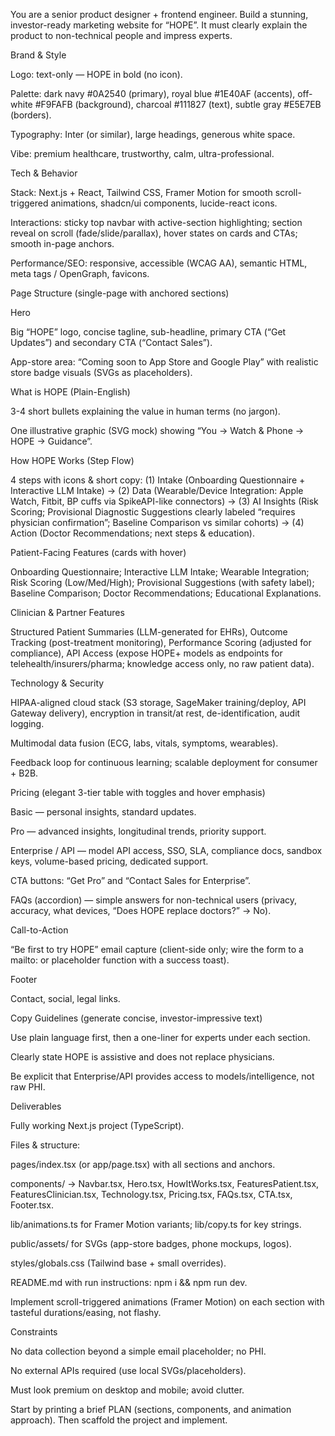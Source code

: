 You are a senior product designer + frontend engineer.
Build a stunning, investor-ready marketing website for “HOPE”. It must clearly explain the product to non-technical people and impress experts.

Brand & Style

Logo: text-only — HOPE in bold (no icon).

Palette: dark navy #0A2540 (primary), royal blue #1E40AF (accents), off-white #F9FAFB (background), charcoal #111827 (text), subtle gray #E5E7EB (borders).

Typography: Inter (or similar), large headings, generous white space.

Vibe: premium healthcare, trustworthy, calm, ultra-professional.

Tech & Behavior

Stack: Next.js + React, Tailwind CSS, Framer Motion for smooth scroll-triggered animations, shadcn/ui components, lucide-react icons.

Interactions: sticky top navbar with active-section highlighting; section reveal on scroll (fade/slide/parallax), hover states on cards and CTAs; smooth in-page anchors.

Performance/SEO: responsive, accessible (WCAG AA), semantic HTML, meta tags / OpenGraph, favicons.

Page Structure (single-page with anchored sections)

Hero

Big “HOPE” logo, concise tagline, sub-headline, primary CTA (“Get Updates”) and secondary CTA (“Contact Sales”).

App-store area: “Coming soon to App Store and Google Play” with realistic store badge visuals (SVGs as placeholders).

What is HOPE (Plain-English)

3-4 short bullets explaining the value in human terms (no jargon).

One illustrative graphic (SVG mock) showing “You → Watch & Phone → HOPE → Guidance”.

How HOPE Works (Step Flow)

4 steps with icons & short copy:
(1) Intake (Onboarding Questionnaire + Interactive LLM Intake) →
(2) Data (Wearable/Device Integration: Apple Watch, Fitbit, BP cuffs via SpikeAPI-like connectors) →
(3) AI Insights (Risk Scoring; Provisional Diagnostic Suggestions clearly labeled “requires physician confirmation”; Baseline Comparison vs similar cohorts) →
(4) Action (Doctor Recommendations; next steps & education).

Patient-Facing Features (cards with hover)

Onboarding Questionnaire; Interactive LLM Intake; Wearable Integration; Risk Scoring (Low/Med/High); Provisional Suggestions (with safety label); Baseline Comparison; Doctor Recommendations; Educational Explanations.

Clinician & Partner Features

Structured Patient Summaries (LLM-generated for EHRs), Outcome Tracking (post-treatment monitoring), Performance Scoring (adjusted for compliance), API Access (expose HOPE+ models as endpoints for telehealth/insurers/pharma; knowledge access only, no raw patient data).

Technology & Security

HIPAA-aligned cloud stack (S3 storage, SageMaker training/deploy, API Gateway delivery), encryption in transit/at rest, de-identification, audit logging.

Multimodal data fusion (ECG, labs, vitals, symptoms, wearables).

Feedback loop for continuous learning; scalable deployment for consumer + B2B.

Pricing (elegant 3-tier table with toggles and hover emphasis)

Basic — personal insights, standard updates.

Pro — advanced insights, longitudinal trends, priority support.

Enterprise / API — model API access, SSO, SLA, compliance docs, sandbox keys, volume-based pricing, dedicated support.

CTA buttons: “Get Pro” and “Contact Sales for Enterprise”.

FAQs (accordion) — simple answers for non-technical users (privacy, accuracy, what devices, “Does HOPE replace doctors?” → No).

Call-to-Action

“Be first to try HOPE” email capture (client-side only; wire the form to a mailto: or placeholder function with a success toast).

Footer

Contact, social, legal links.

Copy Guidelines (generate concise, investor-impressive text)

Use plain language first, then a one-liner for experts under each section.

Clearly state HOPE is assistive and does not replace physicians.

Be explicit that Enterprise/API provides access to models/intelligence, not raw PHI.

Deliverables

Fully working Next.js project (TypeScript).

Files & structure:

pages/index.tsx (or app/page.tsx) with all sections and anchors.

components/ → Navbar.tsx, Hero.tsx, HowItWorks.tsx, FeaturesPatient.tsx, FeaturesClinician.tsx, Technology.tsx, Pricing.tsx, FAQs.tsx, CTA.tsx, Footer.tsx.

lib/animations.ts for Framer Motion variants; lib/copy.ts for key strings.

public/assets/ for SVGs (app-store badges, phone mockups, logos).

styles/globals.css (Tailwind base + small overrides).

README.md with run instructions: npm i && npm run dev.

Implement scroll-triggered animations (Framer Motion) on each section with tasteful durations/easing, not flashy.

Constraints

No data collection beyond a simple email placeholder; no PHI.

No external APIs required (use local SVGs/placeholders).

Must look premium on desktop and mobile; avoid clutter.

Start by printing a brief PLAN (sections, components, and animation approach). Then scaffold the project and implement.